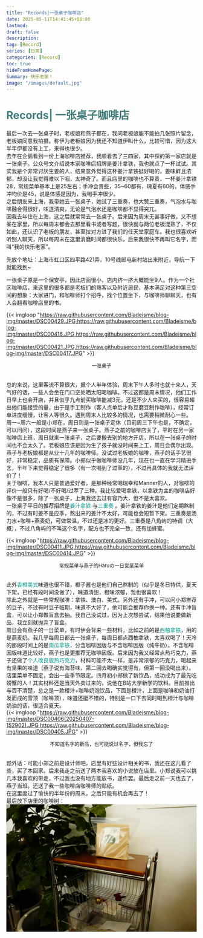 ```yaml
---
title: "Records|一张桌子咖啡店"
date: 2025-05-11T14:41:45+08:00
lastmod:
draft: false
description: 
tag: [Record]
series: [日常]
categories: [Record]
toc: true
hideFromHomePage:
Summary: 快乐老家！
image: "/images/default.jpg"
---
```

# <font color=#417D7A>Records| 一张桌子咖啡店</font>
最后一次去一张桌子时，老板娘和燕子都在，我问老板娘能不能拍几张照片留念，老板娘同意我拍摄。称伊为老板娘因为我还不知道伊叫什么，比较可惜，因为这大半年伊都没有上工，来得也很少。   
去年在企鹅看到一份上海咖啡店推荐，我顺着去了三四家，其中探的第一家店就是一张桌子。公众号文介绍说本家咖啡店招牌是姜汁拿铁，我也就点了一杯试试。其实我是个非常讨厌生姜的人，结果意外觉得这杯姜汁拿铁挺好喝的，姜味鲜且浓郁，却没让我觉得难以下咽，太神奇了。而且店里的咖啡也不算贵，一杯姜汁拿铁28，常规菜单基本上是25左右；手冲会贵些，35~60都有，瑰夏有60的，体感手冲均价是45，说是体感是因为，我喝手冲很少。    
之后朋友来上海，我带她去一张桌子，她试了三重奏，也大赞三重奏，气泡水与咖啡融合得很好，味道清爽，无论是气泡水还是咖啡都不显得突兀。  
因我去年住在上海，这之后就常常去一张桌子。后来因为周末无甚事好做，又不想呆在家里，所以每周末都会去那里看书或者写题，很快就与两位老板混熟了，不仅如此，还认识了老板的朋友，甚至拉对方进了我们的任天堂家庭车。我也很喜欢听听别人聊天，所以每周末在这里消磨时间都很快乐，后来我很快不再叫它名字，而叫“我的快乐老家”。 

先放个地址：上海市虹口区四平路421弄，10号线邮电新村站出来附近，导航一下就能找到~ 

一张桌子原是一个保安亭，因此店面很小，店内挤一挤大概能坐9人。作为一个社区咖啡店，来这里的很多都是老板们的熟客以及附近居民，基本满足对这种第三空间的想象：大家进门，和咖啡师打个招呼，找个位置坐下，与咖啡师聊聊天，也有人会翻看咖啡店里的书。  

{{< imgloop "https://raw.githubusercontent.com/Bladeisme/blog-img/master/DSC00429.JPG,https://raw.githubusercontent.com/Bladeisme/blog-img/master/DSC00416.JPG,https://raw.githubusercontent.com/Bladeisme/blog-img/master/DSC00421.JPG,https://raw.githubusercontent.com/Bladeisme/blog-img/master/DSC00417.JPG" >}}  
<center><font size=2>一张桌子</font></center><br> 

总的来说，这里客流不算很大，据个人半年体验，周末下午人多时也就十来人，天气好的话，一些人会坐在门口空处晒太阳喝咖啡。不过这都是周末情况，他们工作日早上也会开店，并且似乎九点前买咖啡能减3元，还是不少人来买的，很容易超出他们能接受的量，由于是手工制作（客人点单后才称豆磨豆制作咖啡），经常订单进度缓慢，让客人等很久。遇到周末人比较多的情况，也需要稍微耐心一些。  
周一~周六一般是小郑在，周日则是一张桌子定休（目前周三下午也是，不确定，可以问问），这段时间是燕子来一张桌子。燕子之前的咖啡店关了，平时在另一家咖啡店上班，周日就来一张桌子，之后要搬去别的地方开店，所以在一张桌子的时间也不会太久了。老板娘应该是因为生了孩子就没时间来上工，周日会偶尔出现。燕子与老板娘都是从业十几年的咖啡师。没试过老板娘的咖啡，燕子的话手艺很好，非常稳定，品质有保障。小郑似乎做咖啡师没几年，现在也一直在学习精进手艺，半年下来觉得稳定了很多（有一次喝到了过萃的），不过再具体的我就无法评价了！    
关于咖啡，我本人只是普通爱好者，是那种经常喝瑞幸和Manner的人，对咖啡的评价一般只有好喝/不好喝/过萃了三种。我比较爱喝拿铁，以拿铁为主的咖啡店好像不是很多，除了一张桌子，上海我还去过有容乃大，但不是太喜欢。  
一张桌子平日的推荐招牌是<font color=#069A8E>姜汁拿铁</font> 与<font color=#069A8E>三重奏</font> 。姜汁拿铁的姜汁是他们定期熬制的，不过有时姜不是应季，熬出来的姜汁不太好，可能也会短暂下架。三重奏是汤力水+咖啡+燕麦奶，可做常温，不过还是冰的更好。三重奏是八角屿的特调（大概），不过八角屿的不叫这个名字，配方也不完全一致，还有加蜂蜜。  

{{< imgloop "https://raw.githubusercontent.com/Bladeisme/blog-img/master/DSC00411.JPG,https://raw.githubusercontent.com/Bladeisme/blog-img/master/DSC00414.JPG" >}}  
<center><font size=2>常规菜单与燕子的Haruの一日営業菜单</font></center><br> 



此外<font color=#069A8E>香橙美式</font>味道也很不错，橙子酱也是他们自己熬制的（似乎是冬日特供，夏天下架，已经有段时间没做了），味道清甜，橙味浓郁，我也很喜欢！   
除此之外就是一些常规咖啡：拿铁、澳白、美式。另外还有手冲，可以问小郑推荐的豆子，不过有时豆子临期，味道不大好了，他可能会推荐你换一种。还有手冲盲盒，可以让小郑做盲盒去抽。我自己没试过，因为上次想尝试，结果他说要做新品，我立刻就抛弃了盲盒。  
周日会有燕子的一日菜单，有时伊会背来一些材料，比如之前的是<font color=#069A8E>西柚拿铁</font>，用的是燕麦奶。我几乎每周日都去一张桌子，每周日都点西柚拿铁，太喜欢喝了！天冷的那段时间上的是<font color=#069A8E>南瓜拿铁</font>，分含咖啡因版与不含咖啡因版（纯牛奶）。不含咖啡因版味道比较好，燕子也是更推荐无咖啡因版。后来因为我又经常点热巧克力，燕子还做了<font color=#069A8E>个人改良版热巧克力</font>，材料可能不太一样，是非常浓郁的巧克力，喝起来有坚果的味道（燕子说有海苔味，第二回去喝确实觉得有，但第一回没喝出来）。  
店里菜单不固定，会出一些季节限定。四月初小郑做了新饮品，成功成为了最先吃螃蟹的人！其实材料还是当天外卖过来的，说他在B站大学新学的饮料。目前推出与否不清楚，总之是一款橙汁+咖啡奶泡饮品，下面是橙汁，上面是咖啡和奶油打发而成的雪顶（咖啡顶），味道还挺不错的，特别是一口下去同时喝到橙汁与咖啡奶油的话，很适合夏天。  
{{< imgloop "https://raw.githubusercontent.com/Bladeisme/blog-img/master/DSC00406(20250407-152902).JPG,https://raw.githubusercontent.com/Bladeisme/blog-img/master/DSC00405.JPG" >}}  
<center><font size=2>不知道名字的新品，也可能说过名字，但我忘了</font></center><br>


题外话：可能小郑之前是设计师吧，店里有好些设计相关的书，我还在这儿看了些，买了本回家。后来我走之前送了两本我喜欢的小说放在店里。小郑说我可以挑几本我喜欢的带走，不过我也没有地方能放书，遂作罢。最后走之前一天也去了，燕子当班，还送了我一些咖啡店咖啡师的贴纸。  
在这里度过了愉快的半年份的周末，之后只能有机会再去了！  
最后放下店里的咖啡树：  
![](https://raw.githubusercontent.com/Bladeisme/blog-img/master/DSC00422.JPG)